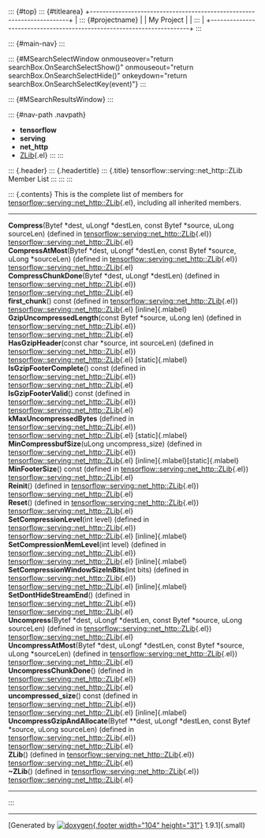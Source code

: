 ::: {#top}
::: {#titlearea}
+-----------------------------------------------------------------------+
| ::: {#projectname}                                                    |
| My Project                                                            |
| :::                                                                   |
+-----------------------------------------------------------------------+
:::

::: {#main-nav}
:::

::: {#MSearchSelectWindow onmouseover="return searchBox.OnSearchSelectShow()" onmouseout="return searchBox.OnSearchSelectHide()" onkeydown="return searchBox.OnSearchSelectKey(event)"}
:::

::: {#MSearchResultsWindow}
:::

::: {#nav-path .navpath}
-   **tensorflow**
-   **serving**
-   **net\_http**
-   [ZLib](classtensorflow_1_1serving_1_1net__http_1_1ZLib.html){.el}
:::
:::

::: {.header}
::: {.headertitle}
::: {.title}
tensorflow::serving::net\_http::ZLib Member List
:::
:::
:::

::: {.contents}
This is the complete list of members for
[tensorflow::serving::net\_http::ZLib](classtensorflow_1_1serving_1_1net__http_1_1ZLib.html){.el},
including all inherited members.

  ----------------------------------------------------------------------------------------------------------------------------------------------------------------------------------------------------------------------- --------------------------------------------------------------------------------------------------- ------------------------------------
  **Compress**(Bytef \*dest, uLongf \*destLen, const Bytef \*source, uLong sourceLen) (defined in [tensorflow::serving::net\_http::ZLib](classtensorflow_1_1serving_1_1net__http_1_1ZLib.html){.el})                      [tensorflow::serving::net\_http::ZLib](classtensorflow_1_1serving_1_1net__http_1_1ZLib.html){.el}   
  **CompressAtMost**(Bytef \*dest, uLongf \*destLen, const Bytef \*source, uLong \*sourceLen) (defined in [tensorflow::serving::net\_http::ZLib](classtensorflow_1_1serving_1_1net__http_1_1ZLib.html){.el})              [tensorflow::serving::net\_http::ZLib](classtensorflow_1_1serving_1_1net__http_1_1ZLib.html){.el}   
  **CompressChunkDone**(Bytef \*dest, uLongf \*destLen) (defined in [tensorflow::serving::net\_http::ZLib](classtensorflow_1_1serving_1_1net__http_1_1ZLib.html){.el})                                                    [tensorflow::serving::net\_http::ZLib](classtensorflow_1_1serving_1_1net__http_1_1ZLib.html){.el}   
  **first\_chunk**() const (defined in [tensorflow::serving::net\_http::ZLib](classtensorflow_1_1serving_1_1net__http_1_1ZLib.html){.el})                                                                                 [tensorflow::serving::net\_http::ZLib](classtensorflow_1_1serving_1_1net__http_1_1ZLib.html){.el}   [inline]{.mlabel}
  **GzipUncompressedLength**(const Bytef \*source, uLong len) (defined in [tensorflow::serving::net\_http::ZLib](classtensorflow_1_1serving_1_1net__http_1_1ZLib.html){.el})                                              [tensorflow::serving::net\_http::ZLib](classtensorflow_1_1serving_1_1net__http_1_1ZLib.html){.el}   
  **HasGzipHeader**(const char \*source, int sourceLen) (defined in [tensorflow::serving::net\_http::ZLib](classtensorflow_1_1serving_1_1net__http_1_1ZLib.html){.el})                                                    [tensorflow::serving::net\_http::ZLib](classtensorflow_1_1serving_1_1net__http_1_1ZLib.html){.el}   [static]{.mlabel}
  **IsGzipFooterComplete**() const (defined in [tensorflow::serving::net\_http::ZLib](classtensorflow_1_1serving_1_1net__http_1_1ZLib.html){.el})                                                                         [tensorflow::serving::net\_http::ZLib](classtensorflow_1_1serving_1_1net__http_1_1ZLib.html){.el}   
  **IsGzipFooterValid**() const (defined in [tensorflow::serving::net\_http::ZLib](classtensorflow_1_1serving_1_1net__http_1_1ZLib.html){.el})                                                                            [tensorflow::serving::net\_http::ZLib](classtensorflow_1_1serving_1_1net__http_1_1ZLib.html){.el}   
  **kMaxUncompressedBytes** (defined in [tensorflow::serving::net\_http::ZLib](classtensorflow_1_1serving_1_1net__http_1_1ZLib.html){.el})                                                                                [tensorflow::serving::net\_http::ZLib](classtensorflow_1_1serving_1_1net__http_1_1ZLib.html){.el}   [static]{.mlabel}
  **MinCompressbufSize**(uLong uncompress\_size) (defined in [tensorflow::serving::net\_http::ZLib](classtensorflow_1_1serving_1_1net__http_1_1ZLib.html){.el})                                                           [tensorflow::serving::net\_http::ZLib](classtensorflow_1_1serving_1_1net__http_1_1ZLib.html){.el}   [inline]{.mlabel}[static]{.mlabel}
  **MinFooterSize**() const (defined in [tensorflow::serving::net\_http::ZLib](classtensorflow_1_1serving_1_1net__http_1_1ZLib.html){.el})                                                                                [tensorflow::serving::net\_http::ZLib](classtensorflow_1_1serving_1_1net__http_1_1ZLib.html){.el}   
  **Reinit**() (defined in [tensorflow::serving::net\_http::ZLib](classtensorflow_1_1serving_1_1net__http_1_1ZLib.html){.el})                                                                                             [tensorflow::serving::net\_http::ZLib](classtensorflow_1_1serving_1_1net__http_1_1ZLib.html){.el}   
  **Reset**() (defined in [tensorflow::serving::net\_http::ZLib](classtensorflow_1_1serving_1_1net__http_1_1ZLib.html){.el})                                                                                              [tensorflow::serving::net\_http::ZLib](classtensorflow_1_1serving_1_1net__http_1_1ZLib.html){.el}   
  **SetCompressionLevel**(int level) (defined in [tensorflow::serving::net\_http::ZLib](classtensorflow_1_1serving_1_1net__http_1_1ZLib.html){.el})                                                                       [tensorflow::serving::net\_http::ZLib](classtensorflow_1_1serving_1_1net__http_1_1ZLib.html){.el}   [inline]{.mlabel}
  **SetCompressionMemLevel**(int level) (defined in [tensorflow::serving::net\_http::ZLib](classtensorflow_1_1serving_1_1net__http_1_1ZLib.html){.el})                                                                    [tensorflow::serving::net\_http::ZLib](classtensorflow_1_1serving_1_1net__http_1_1ZLib.html){.el}   [inline]{.mlabel}
  **SetCompressionWindowSizeInBits**(int bits) (defined in [tensorflow::serving::net\_http::ZLib](classtensorflow_1_1serving_1_1net__http_1_1ZLib.html){.el})                                                             [tensorflow::serving::net\_http::ZLib](classtensorflow_1_1serving_1_1net__http_1_1ZLib.html){.el}   [inline]{.mlabel}
  **SetDontHideStreamEnd**() (defined in [tensorflow::serving::net\_http::ZLib](classtensorflow_1_1serving_1_1net__http_1_1ZLib.html){.el})                                                                               [tensorflow::serving::net\_http::ZLib](classtensorflow_1_1serving_1_1net__http_1_1ZLib.html){.el}   
  **Uncompress**(Bytef \*dest, uLongf \*destLen, const Bytef \*source, uLong sourceLen) (defined in [tensorflow::serving::net\_http::ZLib](classtensorflow_1_1serving_1_1net__http_1_1ZLib.html){.el})                    [tensorflow::serving::net\_http::ZLib](classtensorflow_1_1serving_1_1net__http_1_1ZLib.html){.el}   
  **UncompressAtMost**(Bytef \*dest, uLongf \*destLen, const Bytef \*source, uLong \*sourceLen) (defined in [tensorflow::serving::net\_http::ZLib](classtensorflow_1_1serving_1_1net__http_1_1ZLib.html){.el})            [tensorflow::serving::net\_http::ZLib](classtensorflow_1_1serving_1_1net__http_1_1ZLib.html){.el}   
  **UncompressChunkDone**() (defined in [tensorflow::serving::net\_http::ZLib](classtensorflow_1_1serving_1_1net__http_1_1ZLib.html){.el})                                                                                [tensorflow::serving::net\_http::ZLib](classtensorflow_1_1serving_1_1net__http_1_1ZLib.html){.el}   
  **uncompressed\_size**() const (defined in [tensorflow::serving::net\_http::ZLib](classtensorflow_1_1serving_1_1net__http_1_1ZLib.html){.el})                                                                           [tensorflow::serving::net\_http::ZLib](classtensorflow_1_1serving_1_1net__http_1_1ZLib.html){.el}   [inline]{.mlabel}
  **UncompressGzipAndAllocate**(Bytef \*\*dest, uLongf \*destLen, const Bytef \*source, uLong sourceLen) (defined in [tensorflow::serving::net\_http::ZLib](classtensorflow_1_1serving_1_1net__http_1_1ZLib.html){.el})   [tensorflow::serving::net\_http::ZLib](classtensorflow_1_1serving_1_1net__http_1_1ZLib.html){.el}   
  **ZLib**() (defined in [tensorflow::serving::net\_http::ZLib](classtensorflow_1_1serving_1_1net__http_1_1ZLib.html){.el})                                                                                               [tensorflow::serving::net\_http::ZLib](classtensorflow_1_1serving_1_1net__http_1_1ZLib.html){.el}   
  **\~ZLib**() (defined in [tensorflow::serving::net\_http::ZLib](classtensorflow_1_1serving_1_1net__http_1_1ZLib.html){.el})                                                                                             [tensorflow::serving::net\_http::ZLib](classtensorflow_1_1serving_1_1net__http_1_1ZLib.html){.el}   
  ----------------------------------------------------------------------------------------------------------------------------------------------------------------------------------------------------------------------- --------------------------------------------------------------------------------------------------- ------------------------------------
:::

------------------------------------------------------------------------

[Generated by [![doxygen](doxygen.svg){.footer width="104"
height="31"}](https://www.doxygen.org/index.html) 1.9.1]{.small}
